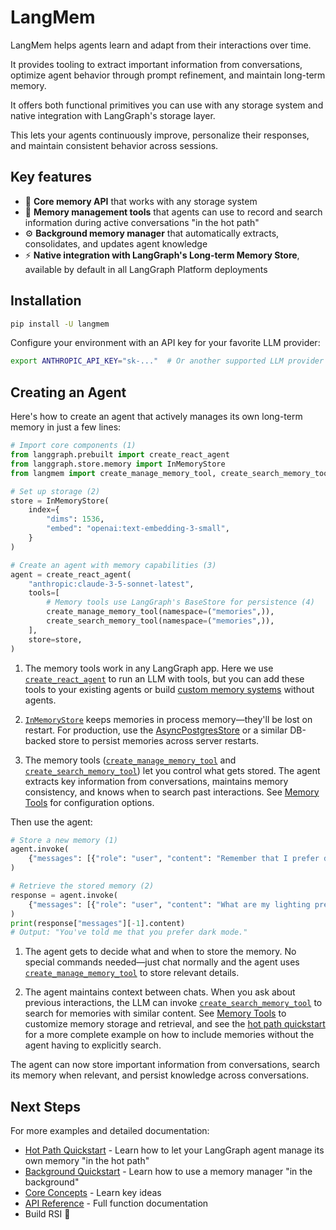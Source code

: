 # LangMem

LangMem helps agents learn and adapt from their interactions over time.

It provides tooling to extract important information from conversations, optimize agent behavior through prompt refinement, and maintain long-term memory.

It offers both functional primitives you can use with any storage system and native integration with LangGraph's storage layer.

This lets your agents continuously improve, personalize their responses, and maintain consistent behavior across sessions.

## Key features

- 🧩 **Core memory API** that works with any storage system
- 🧠 **Memory management tools** that agents can use to record and search information during active conversations "in the hot path"
- ⚙️ **Background memory manager** that automatically extracts, consolidates, and updates agent knowledge
- ⚡ **Native integration with LangGraph's Long-term Memory Store**, available by default in all LangGraph Platform deployments

## Installation

```bash
pip install -U langmem
```

Configure your environment with an API key for your favorite LLM provider:

```bash
export ANTHROPIC_API_KEY="sk-..."  # Or another supported LLM provider
```

## Creating an Agent

Here's how to create an agent that actively manages its own long-term memory in just a few lines:

```python
# Import core components (1)
from langgraph.prebuilt import create_react_agent
from langgraph.store.memory import InMemoryStore
from langmem import create_manage_memory_tool, create_search_memory_tool

# Set up storage (2)
store = InMemoryStore(
    index={
        "dims": 1536,
        "embed": "openai:text-embedding-3-small",
    }
) 

# Create an agent with memory capabilities (3)
agent = create_react_agent(
    "anthropic:claude-3-5-sonnet-latest",
    tools=[
        # Memory tools use LangGraph's BaseStore for persistence (4)
        create_manage_memory_tool(namespace=("memories",)),
        create_search_memory_tool(namespace=("memories",)),
    ],
    store=store,
)
```

1. The memory tools work in any LangGraph app. Here we use [`create_react_agent`](https://langchain-ai.github.io/langgraph/reference/prebuilt/#langgraph.prebuilt.create_react_agent) to run an LLM with tools, but you can add these tools to your existing agents or build [custom memory systems](docs/docs/concepts/conceptual_guide.md#functional-core) without agents.

2. [`InMemoryStore`](https://langchain-ai.github.io/langgraph/reference/store/#langgraph.store.memory.InMemoryStore) keeps memories in process memory—they'll be lost on restart. For production, use the [AsyncPostgresStore](https://langchain-ai.github.io/langgraph/reference/store/#langgraph.store.postgres.AsyncPostgresStore) or a similar DB-backed store to persist memories across server restarts.

3. The memory tools ([`create_manage_memory_tool`](docs/docs/reference/tools.md#langmem.create_manage_memory_tool) and [`create_search_memory_tool`](docs/docs/reference/tools.md#langmem.create_search_memory_tool)) let you control what gets stored. The agent extracts key information from conversations, maintains memory consistency, and knows when to search past interactions. See [Memory Tools](docs/docs/guides/memory_tools.md) for configuration options.

Then use the agent:

```python
# Store a new memory (1)
agent.invoke(
    {"messages": [{"role": "user", "content": "Remember that I prefer dark mode."}]}
)

# Retrieve the stored memory (2)
response = agent.invoke(
    {"messages": [{"role": "user", "content": "What are my lighting preferences?"}]}
)
print(response["messages"][-1].content)
# Output: "You've told me that you prefer dark mode."
```

1. The agent gets to decide what and when to store the memory. No special commands needed—just chat normally and the agent uses [`create_manage_memory_tool`](docs/docs/reference/tools.md#langmem.create_manage_memory_tool) to store relevant details.

2. The agent maintains context between chats. When you ask about previous interactions, the LLM can invoke [`create_search_memory_tool`](docs/docs/reference/tools.md#langmem.create_search_memory_tool) to search for memories with similar content. See [Memory Tools](docs/docs/guides/memory_tools.md) to customize memory storage and retrieval, and see the [hot path quickstart](https://langchain-ai.github.io/langmem/hot_path_quickstart) for a more complete example on how to include memories without the agent having to explicitly search.

The agent can now store important information from conversations, search its memory when relevant, and persist knowledge across conversations.

## Next Steps

For more examples and detailed documentation:

- [Hot Path Quickstart](https://langchain-ai.github.io/langmem/hot_path_quickstart) - Learn how to let your LangGraph agent manage its own memory "in the hot path"
- [Background Quickstart](https://langchain-ai.github.io/langmem/background_quickstart) - Learn how to use a memory manager "in the background"
- [Core Concepts](https://langchain-ai.github.io/langmem/concepts/conceptual_guide) - Learn key ideas
- [API Reference](https://langchain-ai.github.io/langmem/reference) - Full function documentation
- Build RSI 🙂 